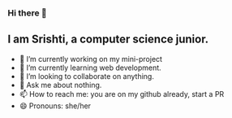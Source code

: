 ### Hi there 👋
## I am Srishti, a computer science junior.

- 🔭 I’m currently working on my mini-project
- 🌱 I’m currently learning web development.
- 👯 I’m looking to collaborate on anything.
- 💬 Ask me about nothing.
- 📫 How to reach me: you are on my github already, start a PR
- 😄 Pronouns: she/her
